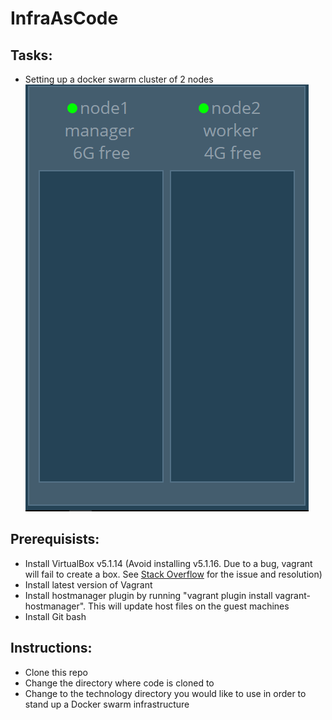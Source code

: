 # InfraAsCode

## Tasks:

-	Setting up a docker swarm cluster of 2 nodes
![alt text](Infra.PNG "Swam cluster")

## Prerequisists:

-	Install VirtualBox v5.1.14 (Avoid installing v5.1.16. Due to a bug, vagrant will fail to create a box. See <a href="http://stackoverflow.com/questions/42074246/vagrant-error-unable-to-mount-virtualbox-shared-folders-guest-additions-vboxs">Stack Overflow</a> for the issue and resolution)
-	Install latest version of Vagrant 
-	Install hostmanager plugin by running "vagrant plugin install vagrant-hostmanager". This will update host files on the guest machines
-	Install Git bash

## Instructions:

- 	Clone this repo
-	Change the directory where code is cloned to
-	Change to the technology directory you would like to use in order to stand up a Docker swarm infrastructure